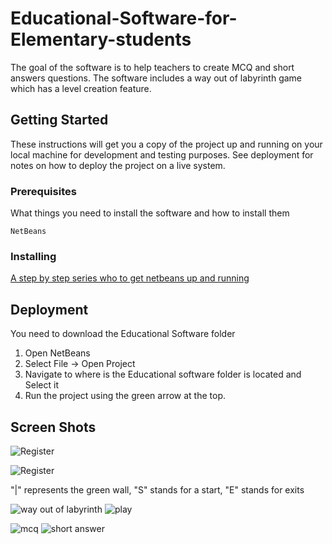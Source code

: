 # Educational-Software-for-Elementary-students

The goal of the software is to help teachers to create MCQ and short answers questions. The software includes a way out of labyrinth game which has a level creation feature.

## Getting Started

These instructions will get you a copy of the project up and running on your local machine for development and testing purposes. See deployment for notes on how to deploy the project on a live system.

### Prerequisites

What things you need to install the software and how to install them

```
NetBeans
```

### Installing

[A step by step series who to get netbeans up and running](https://www.ntu.edu.sg/home/ehchua/programming/howto/NetBeans_HowTo.html)

## Deployment

You need to download the Educational Software folder
1. Open NetBeans
2. Select File -> Open Project
3. Navigate to where is the Educational software folder is located and Select it
4. Run the project using the green arrow at the top.

## Screen Shots



![Register](https://user-images.githubusercontent.com/18225695/40517860-8bba9be0-5f85-11e8-80f6-41e6649219fd.PNG)

![Register](https://user-images.githubusercontent.com/18225695/40517989-29da7bd8-5f86-11e8-8908-83a2d432e2aa.PNG)

"|" represents the green wall, "S" stands for a start, "E" stands for exits

![way out of labyrinth](https://user-images.githubusercontent.com/18225695/40517991-2c6b6d80-5f86-11e8-87f2-628db09209d3.PNG)
![play](https://user-images.githubusercontent.com/18225695/40517996-2df8a974-5f86-11e8-8315-135413782386.PNG)

![mcq](https://user-images.githubusercontent.com/18225695/40518038-6074f4d4-5f86-11e8-9a56-3b8cdeb1b220.PNG)
![short answer](https://user-images.githubusercontent.com/18225695/40518039-60830df8-5f86-11e8-801c-42e01d2f652d.PNG)

